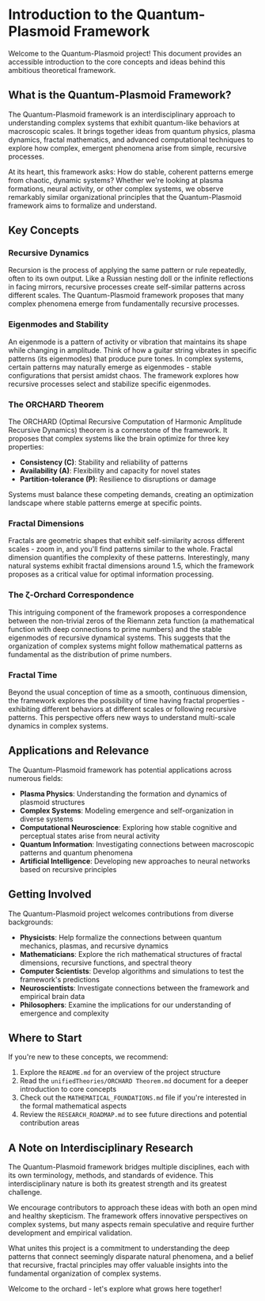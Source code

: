 # Introduction to the Quantum-Plasmoid Framework

Welcome to the Quantum-Plasmoid project! This document provides an accessible introduction to the core concepts and ideas behind this ambitious theoretical framework.

## What is the Quantum-Plasmoid Framework?

The Quantum-Plasmoid framework is an interdisciplinary approach to understanding complex systems that exhibit quantum-like behaviors at macroscopic scales. It brings together ideas from quantum physics, plasma dynamics, fractal mathematics, and advanced computational techniques to explore how complex, emergent phenomena arise from simple, recursive processes.

At its heart, this framework asks: How do stable, coherent patterns emerge from chaotic, dynamic systems? Whether we're looking at plasma formations, neural activity, or other complex systems, we observe remarkably similar organizational principles that the Quantum-Plasmoid framework aims to formalize and understand.

## Key Concepts

### Recursive Dynamics

Recursion is the process of applying the same pattern or rule repeatedly, often to its own output. Like a Russian nesting doll or the infinite reflections in facing mirrors, recursive processes create self-similar patterns across different scales. The Quantum-Plasmoid framework proposes that many complex phenomena emerge from fundamentally recursive processes.

### Eigenmodes and Stability

An eigenmode is a pattern of activity or vibration that maintains its shape while changing in amplitude. Think of how a guitar string vibrates in specific patterns (its eigenmodes) that produce pure tones. In complex systems, certain patterns may naturally emerge as eigenmodes - stable configurations that persist amidst chaos. The framework explores how recursive processes select and stabilize specific eigenmodes.

### The ORCHARD Theorem

The ORCHARD (Optimal Recursive Computation of Harmonic Amplitude Recursive Dynamics) theorem is a cornerstone of the framework. It proposes that complex systems like the brain optimize for three key properties:

- **Consistency (C)**: Stability and reliability of patterns
- **Availability (A)**: Flexibility and capacity for novel states
- **Partition-tolerance (P)**: Resilience to disruptions or damage

Systems must balance these competing demands, creating an optimization landscape where stable patterns emerge at specific points.

### Fractal Dimensions

Fractals are geometric shapes that exhibit self-similarity across different scales - zoom in, and you'll find patterns similar to the whole. Fractal dimension quantifies the complexity of these patterns. Interestingly, many natural systems exhibit fractal dimensions around 1.5, which the framework proposes as a critical value for optimal information processing.

### The ζ-Orchard Correspondence

This intriguing component of the framework proposes a correspondence between the non-trivial zeros of the Riemann zeta function (a mathematical function with deep connections to prime numbers) and the stable eigenmodes of recursive dynamical systems. This suggests that the organization of complex systems might follow mathematical patterns as fundamental as the distribution of prime numbers.

### Fractal Time

Beyond the usual conception of time as a smooth, continuous dimension, the framework explores the possibility of time having fractal properties - exhibiting different behaviors at different scales or following recursive patterns. This perspective offers new ways to understand multi-scale dynamics in complex systems.

## Applications and Relevance

The Quantum-Plasmoid framework has potential applications across numerous fields:

- **Plasma Physics**: Understanding the formation and dynamics of plasmoid structures
- **Complex Systems**: Modeling emergence and self-organization in diverse systems
- **Computational Neuroscience**: Exploring how stable cognitive and perceptual states arise from neural activity
- **Quantum Information**: Investigating connections between macroscopic patterns and quantum phenomena
- **Artificial Intelligence**: Developing new approaches to neural networks based on recursive principles

## Getting Involved

The Quantum-Plasmoid project welcomes contributions from diverse backgrounds:

- **Physicists**: Help formalize the connections between quantum mechanics, plasmas, and recursive dynamics
- **Mathematicians**: Explore the rich mathematical structures of fractal dimensions, recursive functions, and spectral theory
- **Computer Scientists**: Develop algorithms and simulations to test the framework's predictions
- **Neuroscientists**: Investigate connections between the framework and empirical brain data
- **Philosophers**: Examine the implications for our understanding of emergence and complexity

## Where to Start

If you're new to these concepts, we recommend:

1. Explore the `README.md` for an overview of the project structure
2. Read the `unifiedTheories/ORCHARD Theorem.md` document for a deeper introduction to core concepts
3. Check out the `MATHEMATICAL_FOUNDATIONS.md` file if you're interested in the formal mathematical aspects
4. Review the `RESEARCH_ROADMAP.md` to see future directions and potential contribution areas

## A Note on Interdisciplinary Research

The Quantum-Plasmoid framework bridges multiple disciplines, each with its own terminology, methods, and standards of evidence. This interdisciplinary nature is both its greatest strength and its greatest challenge.

We encourage contributors to approach these ideas with both an open mind and healthy skepticism. The framework offers innovative perspectives on complex systems, but many aspects remain speculative and require further development and empirical validation.

What unites this project is a commitment to understanding the deep patterns that connect seemingly disparate natural phenomena, and a belief that recursive, fractal principles may offer valuable insights into the fundamental organization of complex systems.

Welcome to the orchard - let's explore what grows here together!
